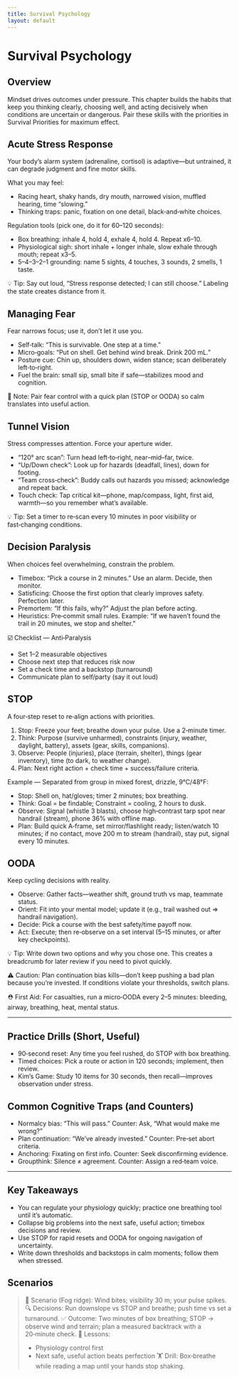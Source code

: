 ```yaml
---
title: Survival Psychology
layout: default
---
```


# Survival Psychology

## Overview
Mindset drives outcomes under pressure. This chapter builds the habits that keep you thinking clearly, choosing well, and acting decisively when conditions are uncertain or dangerous. Pair these skills with the priorities in Survival Priorities for maximum effect.

## Acute Stress Response
Your body’s alarm system (adrenaline, cortisol) is adaptive—but untrained, it can degrade judgment and fine motor skills.

What you may feel:
- Racing heart, shaky hands, dry mouth, narrowed vision, muffled hearing, time “slowing.”
- Thinking traps: panic, fixation on one detail, black‑and‑white choices.

Regulation tools (pick one, do it for 60–120 seconds):
- Box breathing: inhale 4, hold 4, exhale 4, hold 4. Repeat x6–10.
- Physiological sigh: short inhale + longer inhale, slow exhale through mouth; repeat x3–5.
- 5–4–3–2–1 grounding: name 5 sights, 4 touches, 3 sounds, 2 smells, 1 taste.

💡 Tip: Say out loud, “Stress response detected; I can still choose.” Labeling the state creates distance from it.

## Managing Fear
Fear narrows focus; use it, don’t let it use you.

- Self‑talk: “This is survivable. One step at a time.”
- Micro‑goals: “Put on shell. Get behind wind break. Drink 200 mL.”
- Posture cue: Chin up, shoulders down, widen stance; scan deliberately left‑to‑right.
- Fuel the brain: small sip, small bite if safe—stabilizes mood and cognition.

📝 Note: Pair fear control with a quick plan (STOP or OODA) so calm translates into useful action.

## Tunnel Vision
Stress compresses attention. Force your aperture wider.

- “120° arc scan”: Turn head left‑to‑right, near–mid–far, twice.
- “Up/Down check”: Look up for hazards (deadfall, lines), down for footing.
- “Team cross‑check”: Buddy calls out hazards you missed; acknowledge and repeat back.
- Touch check: Tap critical kit—phone, map/compass, light, first aid, warmth—so you remember what’s available.

💡 Tip: Set a timer to re‑scan every 10 minutes in poor visibility or fast‑changing conditions.

## Decision Paralysis
When choices feel overwhelming, constrain the problem.

- Timebox: “Pick a course in 2 minutes.” Use an alarm. Decide, then monitor.
- Satisficing: Choose the first option that clearly improves safety. Perfection later.
- Premortem: “If this fails, why?” Adjust the plan before acting.
- Heuristics: Pre‑commit small rules. Example: “If we haven’t found the trail in 20 minutes, we stop and shelter.”

☑️ Checklist — Anti‑Paralysis
- Set 1–2 measurable objectives
- Choose next step that reduces risk now
- Set a check time and a backstop (turnaround)
- Communicate plan to self/party (say it out loud)

## STOP
A four‑step reset to re‑align actions with priorities.

1) Stop: Freeze your feet; breathe down your pulse. Use a 2‑minute timer.
2) Think: Purpose (survive unharmed), constraints (injury, weather, daylight, battery), assets (gear, skills, companions).
3) Observe: People (injuries), place (terrain, shelter), things (gear inventory), time (to dark, to weather change).
4) Plan: Next right action + check time + success/failure criteria.

Example — Separated from group in mixed forest, drizzle, 9°C/48°F:
- Stop: Shell on, hat/gloves; timer 2 minutes; box breathing.
- Think: Goal = be findable; Constraint = cooling, 2 hours to dusk.
- Observe: Signal (whistle 3 blasts), choose high‑contrast tarp spot near handrail (stream), phone 36% with offline map.
- Plan: Build quick A‑frame, set mirror/flashlight ready; listen/watch 10 minutes; if no contact, move 200 m to stream (handrail), stay put, signal every 10 minutes.

## OODA
Keep cycling decisions with reality.

- Observe: Gather facts—weather shift, ground truth vs map, teammate status.
- Orient: Fit into your mental model; update it (e.g., trail washed out => handrail navigation).
- Decide: Pick a course with the best safety/time payoff now.
- Act: Execute; then re‑observe on a set interval (5–15 minutes, or after key checkpoints).

💡 Tip: Write down two options and why you chose one. This creates a breadcrumb for later review if you need to pivot quickly.

⚠️ Caution: Plan continuation bias kills—don’t keep pushing a bad plan because you’re invested. If conditions violate your thresholds, switch plans.

⛑️ First Aid: For casualties, run a micro‑OODA every 2–5 minutes: bleeding, airway, breathing, heat, mental status.

---

## Practice Drills (Short, Useful)
- 90‑second reset: Any time you feel rushed, do STOP with box breathing.
- Timed choices: Pick a route or action in 120 seconds; implement, then review.
- Kim’s Game: Study 10 items for 30 seconds, then recall—improves observation under stress.

## Common Cognitive Traps (and Counters)
- Normalcy bias: “This will pass.” Counter: Ask, “What would make me wrong?”
- Plan continuation: “We’ve already invested.” Counter: Pre‑set abort criteria.
- Anchoring: Fixating on first info. Counter: Seek disconfirming evidence.
- Groupthink: Silence ≠ agreement. Counter: Assign a red‑team voice.

---

## Key Takeaways
- You can regulate your physiology quickly; practice one breathing tool until it’s automatic.
- Collapse big problems into the next safe, useful action; timebox decisions and review.
- Use STOP for rapid resets and OODA for ongoing navigation of uncertainty.
- Write down thresholds and backstops in calm moments; follow them when stressed.

## Scenarios

> 🧭 Scenario (Fog ridge): Wind bites; visibility 30 m; your pulse spikes.
> 🔍 Decisions: Run downslope vs STOP and breathe; push time vs set a turnaround.
> ✅ Outcome: Two minutes of box breathing; STOP → observe wind and terrain; plan a measured backtrack with a 20‑minute check.
> 🧠 Lessons:
> - Physiology control first
> - Next safe, useful action beats perfection
> 🏋️ Drill: Box‑breathe while reading a map until your hands stop shaking.
